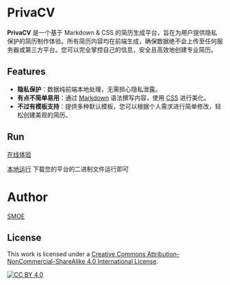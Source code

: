 # PrivaCV
**PrivaCV** 是一个基于 Markdown & CSS 的简历生成平台，旨在为用户提供隐私保护的简历制作体验。所有简历内容均在前端生成，确保数据绝不会上传至任何服务器或第三方平台。您可以完全掌控自己的信息，安全且高效地创建专业简历。

## Features

- **隐私保护**：数据纯前端本地处理，无需担心隐私泄露。
- **有点不简单易用**：通过 [Markdown](https://www.markdownguide.org/basic-syntax/) 语法撰写内容，使用 [CSS](https://developer.mozilla.org/zh-CN/docs/Web/CSS) 进行美化。
- **不过有模板支持**：提供多种默认模板，您可以根据个人需求进行简单修改，轻松创建美观的简历。

## Run

[在线体验](https://bapigso.github.io/PrivaCV)

[本地运行](https://github.com/bapigso/PrivaCV/releases) 下载您的平台的二进制文件运行即可

# Author
[SMOE](https://smoe.cc/)

## License

This work is licensed under a
[Creative Commons Attribution-NonCommercial-ShareAlike 4.0 International License][cc-by].

[![CC BY 4.0][cc-by-image]][cc-by]

[cc-by]: http://creativecommons.org/licenses/by/4.0/
[cc-by-image]: https://i.creativecommons.org/l/by/4.0/88x31.png